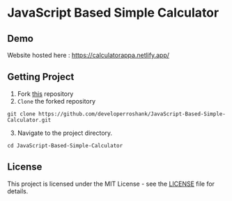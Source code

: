 # JavaScript Based Simple Calculator

## Demo

Website hosted here : https://calculatorappa.netlify.app/ 

## Getting Project

1. Fork [this](https://github.com/developerroshank/JavaScript-Based-Simple-Calculator) repository
2. `Clone` the forked repository

```
git clone https://github.com/developerroshank/JavaScript-Based-Simple-Calculator.git
```

3. Navigate to the project directory.

```
cd JavaScript-Based-Simple-Calculator
```

## License

This project is licensed under the MIT License - see the [LICENSE](https://github.com/developerroshank/JavaScript-Based-Simple-Calculator?tab=MIT-1-ov-file) file for details.

